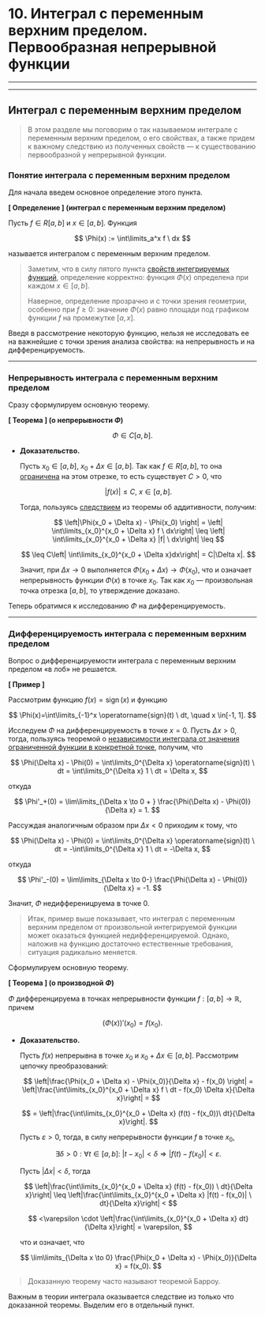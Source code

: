 # 10. Интеграл с переменным верхним пределом. Первообразная непрерывной функции

---

---

## Интеграл с переменным верхним пределом

> В этом разделе мы поговорим о так называемом интеграле с переменным верхним пределом, о его свойствах, а также придем к важному следствию из полученных свойств — к существованию первообразной у непрерывной функции.
> 

### Понятие интеграла с переменным верхним пределом

Для начала введем основное определение этого пункта.


 **[ Определение ] (интеграл с переменным верхним пределом)**

Пусть $f \in R[a, b]$ и $x \in [a, b]$. Функция

$$
\Phi(x) := \int\limits_a^x f \ dx
$$

называется интегралом с переменным верхним пределом.



> Заметим, что в силу пятого пункта [свойств интегрируемых функций](https://www.notion.so/8-1cf50c8be4948166acebf07d438bc446?pvs=21), определение корректно: функция $\Phi(x)$ определена при каждом $x \in [a, b].$
> 
> 
> Наверное, определение прозрачно и с точки зрения геометрии, особенно при $f\geq0$: значение $\Phi(x)$ равно площади под графиком функции $f$ на промежутке $[a, x]$.
> 

Введя в рассмотрение некоторую функцию, нельзя не исследовать ее на важнейшие с точки зрения анализа свойства: на непрерывность и на дифференцируемость.

---

### Непрерывность интеграла с переменным верхним пределом

Сразу сформулируем основную теорему.


 **[ Теорема ] (о непрерывности $\Phi$)**

$$
\Phi \in C[a, b].
$$

- **Доказательство.**
    
    Пусть $x_0 \in [a, b]$, $x_0 + \Delta x \in [a, b]$.  Так как $f \in R[a, b]$, то она [ограничена](https://www.notion.so/5-1cf50c8be49481a39dface99db899477?pvs=21) на этом отрезке, то есть существует $C > 0$, что
    
    $$
    |f(x)| \leq C, \ x \in[a, b].
    $$
    
    Тогда, пользуясь [следствием](https://www.notion.so/9-1cf50c8be49481eaac22d2c775902e19?pvs=21) из теоремы об аддитивности, получим:
    
    $$
    \left|\Phi(x_0 + \Delta x) - \Phi(x_0) \right| = \left| \int\limits_{x_0}^{x_0 + \Delta x} f \ dx\right| \leq \left| \int\limits_{x_0}^{x_0 + \Delta x} |f| \ dx\right| \leq
    $$
    
    $$
    \leq C\left| \int\limits_{x_0}^{x_0 + \Delta x}dx\right| = C|\Delta x|.
    $$
    
    Значит, при $\Delta x \to 0$ выполняется $\Phi(x_0+ \Delta x) \to \Phi(x_0)$, что и означает непрерывность функции $\Phi(x)$ в точке $x_0$. Так как $x_0$ — произвольная точка отрезка $[a, b]$, то утверждение доказано.
    


Теперь обратимся к исследованию $\Phi$ на дифференцируемость.

---

### Дифференцируемость интеграла с переменным верхним пределом

Вопрос о дифференцируемости интеграла с переменным верхним пределом «в лоб» не решается.


 **[ Пример ]**

Рассмотрим функцию $f(x)=\operatorname{sign}(x)$ и функцию

$$
\Phi(x)=\int\limits_{-1}^x \operatorname{sign}(t) \ dt, \quad x \in[-1, 1].
$$

Исследуем $\Phi$ на дифференцируемость в точке $x = 0.$ Пусть $\Delta x > 0$, тогда, пользуясь теоремой о [независимости интеграла от значения ограниченной функции в конкретной точке](https://www.notion.so/8-1cf50c8be4948166acebf07d438bc446?pvs=21), получим, что 

$$
\Phi(\Delta x) - \Phi(0) = \int\limits_0^{\Delta x} \operatorname{sign}(t) \ dt = \int\limits_0^{\Delta x} 1 \ dt = \Delta x,
$$

откуда

$$
\Phi'_+(0) = \lim\limits_{\Delta x \to 0 + } \frac{\Phi(\Delta x) - \Phi(0)}{\Delta x} = 1.
$$

Рассуждая аналогичным образом при $\Delta x < 0$ приходим к тому, что 

$$
\Phi(\Delta x) - \Phi(0) = \int\limits_0^{\Delta x} \operatorname{sign}(t) \ dt = -\int\limits_0^{\Delta x} 1 \ dt = -\Delta x,
$$

откуда

$$
\Phi'_-(0) = \lim\limits_{\Delta x \to 0-} \frac{\Phi(\Delta x) - \Phi(0)}{\Delta x} = -1.
$$

Значит, $\Phi$ недифференицруема в точке $0$.



> Итак, пример выше показывает, что интеграл с переменным верхним пределом от произвольной интегрируемой функции может оказаться функцией недифференцируемой. Однако, наложив на функцию достаточно естественные требования, ситуация радикально меняется.
> 

Сформулируем основную теорему.


 **[ Теорема ] (о производной $\Phi$)**

$\Phi$ дифференцируема в точках непрерывности функции $f:[a, b] \to \mathbb R$, причем

$$
\left( \Phi(x) \right)'(x_0) = f(x_0).
$$

- **Доказательство.**
    
    Пусть $f(x)$ непрерывна в точке $x_0$ и $x_0 + \Delta x \in [a, b]$. Рассмотрим цепочку преобразований:
    
    $$
    \left|\frac{\Phi(x_0 + \Delta x) - \Phi(x_0)}{\Delta x} - f(x_0) \right| = \left|\frac{\int\limits_{x_0}^{x_0 + \Delta x} f \ dt - f(x_0) \Delta x}{\Delta x}\right| =
    $$
    
    $$
    = \left|\frac{\int\limits_{x_0}^{x_0 + \Delta x} (f(t) - f(x_0))\ dt}{\Delta x}\right|.
    $$
    
    Пусть $\varepsilon > 0$, тогда, в силу непрерывности функции $f$ в точке $x_0$,
    
    $$
    \exists \delta>0 : \forall t \in [a, b]: \ |t - x_0| < \delta \Rightarrow |f(t) - f(x_0)| < \varepsilon.
    $$
    
    Пусть $|\Delta x| < \delta$, тогда
    
    $$
    \left|\frac{\int\limits_{x_0}^{x_0 + \Delta x} (f(t) - f(x_0)) \ dt}{\Delta x}\right| \leq \left|\frac{\int\limits_{x_0}^{x_0 + \Delta x} |f(t) - f(x_0)| \ dt}{\Delta x}\right| < 
    $$
    
    $$
    <\varepsilon \cdot \left|\frac{\int\limits_{x_0}^{x_0 + \Delta x} dt}{\Delta x}\right| = \varepsilon,
    $$
    
    что и означает, что
    
    $$
    \lim\limits_{\Delta x \to 0} \frac{\Phi(x_0 + \Delta x) - \Phi(x_0)}{\Delta x} = f(x_0).
    $$
    


> Доказанную теорему часто называют теоремой Барроу.
> 

Важным в теории интеграла оказывается следствие из только что доказанной теоремы. Выделим его в отдельный пункт.


